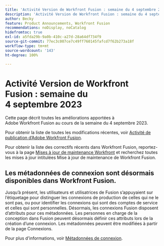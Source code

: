 ```yaml
---
title: 'Activité Version de Workfront Fusion : semaine du 4 septembre 2023'
description: 'Activité Version de Workfront Fusion : semaine du 4 septembre 2023'
author: Becky
feature: Product Announcements, Workfront Fusion
recommendations: noDisplay, noCatalog
hidefromtoc: true
exl-id: a5fda29b-9a0b-410c-a27d-28a64df734f9
source-git-commit: 77ec3c007ce7c49ff760145fafcd7f62b273a18f
workflow-type: tm+mt
source-wordcount: '143'
ht-degree: 100%

---
```


# Activité Version de Workfront Fusion : semaine du 4 septembre 2023

Cette page décrit toutes les améliorations apportées à Adobe Workfront Fusion au cours de la semaine du 4 septembre 2023.

Pour obtenir la liste de toutes les modifications récentes, voir [Activité de publication d’Adobe Workfront Fusion](/help/workfront-fusion/fusion-product-releases/fusion-release-activity.md).

Pour obtenir la liste des correctifs récents dans Workfront Fusion, reportez-vous à la page [Mises à jour de maintenance Workfront](https://experienceleague.adobe.com/docs/workfront-known-issues/releases/current-updates.html) et recherchez toutes les mises à jour intitulées Mise à jour de maintenance de Workfront Fusion.

## Les métadonnées de connexion sont désormais disponibles dans Workfront Fusion.

Jusqu’à présent, les utilisateurs et utilisatrices de Fusion s’appuyaient sur l’étiquetage pour distinguer les connexions de production de celles qui ne le sont pas, ou pour identifier les connexions qui sont des comptes de service et celles qui sont personnelles. Désormais, les connexions Fusion disposent d’attributs pour ces métadonnées. Les personnes en charge de la conception dans Fusion peuvent désormais définir ces attributs lors de la création d’une connexion. Les métadonnées peuvent être modifiées à partir de la page Connexions.

Pour plus d’informations, voir [Métadonnées de connexion](/help/workfront-fusion/references/connections/connection-metadata.md).
